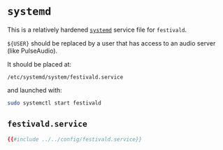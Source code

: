# `systemd`
This is a relatively hardened [`systemd`](https://en.wikipedia.org/wiki/Systemd) service file for `festivald`.

`${USER}` should be replaced by a user that has access to an audio server (like PulseAudio).

It should be placed at:
```
/etc/systemd/system/festivald.service
```
and launched with:
```bash
sudo systemctl start festivald
```

## `festivald.service`
```toml
{{#include ../../config/festivald.service}}
```
